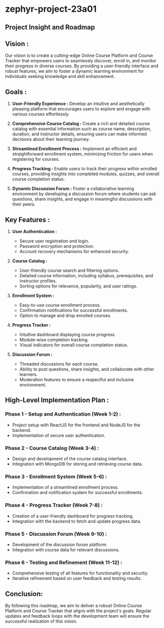 # zephyr-project-23a01

## Project Insight and Roadmap


## Vision :
Our vision is to create a cutting-edge Online Course Platform and Course Tracker that empowers users to seamlessly discover, enroll in, and monitor their progress in diverse courses. By providing a user-friendly interface and robust features, we aim to foster a dynamic learning environment for individuals seeking knowledge and skill enhancement.


## Goals :

1. **User-Friendly Experience :** Develop an intuitive and aesthetically pleasing platform that encourages users to explore and engage with various courses effortlessly.

2. **Comprehensive Course Catalog :** Create a rich and detailed course catalog with essential information such as course name, description, duration, and instructor details, ensuring users can make informed decisions about their learning journey.

3. **Streamlined Enrollment Process :** Implement an efficient and straightforward enrollment system, minimizing friction for users when registering for courses.

4. **Progress Tracking :** Enable users to track their progress within enrolled courses, providing insights into completed modules, quizzes, and overall course completion status.

5. **Dynamic Discussion Forum :** Foster a collaborative learning environment by developing a discussion forum where students can ask questions, share insights, and engage in meaningful discussions with their peers.


## Key Features :

1. **User Authentication :**
    - Secure user registration and login.
    - Password encryption and protection.
    - Account recovery mechanisms for enhanced security.

2. **Course Catalog :**
    - User-friendly course search and filtering options.
    - Detailed course information, including syllabus, prerequisites, and instructor profiles.
    - Sorting options for relevance, popularity, and user ratings.

3. **Enrollment System :**
    - Easy-to-use course enrollment process.
    - Confirmation notifications for successful enrollments.
    - Option to manage and drop enrolled courses.

4. **Progress Tracker :**
    - Intuitive dashboard displaying course progress.
    - Module-wise completion tracking.
    - Visual indicators for overall course completion status.

5. **Discussion Forum :**
    - Threaded discussions for each course.
    - Ability to post questions, share insights, and collaborate with other learners.
    - Moderation features to ensure a respectful and inclusive environment.


## High-Level Implementation Plan :

### Phase 1 - Setup and Authentication (Week 1-2) :
- Project setup with ReactJS for the frontend and NodeJS for the backend.
- Implementation of secure user authentication.

### Phase 2 - Course Catalog (Week 3-4) :
- Design and development of the course catalog interface.
- Integration with MongoDB for storing and retrieving course data.

### Phase 3 - Enrollment System (Week 5-6) :
- Implementation of a streamlined enrollment process.
- Confirmation and notification system for successful enrollments.

### Phase 4 - Progress Tracker (Week 7-8) :
- Creation of a user-friendly dashboard for progress tracking.
- Integration with the backend to fetch and update progress data.

### Phase 5 - Discussion Forum (Week 9-10) :
- Development of the discussion forum platform.
- Integration with course data for relevant discussions.

### Phase 6 - Testing and Refinement (Week 11-12) :
- Comprehensive testing of all features for functionality and security.
- Iterative refinement based on user feedback and testing results.


## Conclusion:
By following this roadmap, we aim to deliver a robust Online Course Platform and Course Tracker that aligns with the project's goals. Regular updates and feedback loops with the development team will ensure the successful realization of this vision.